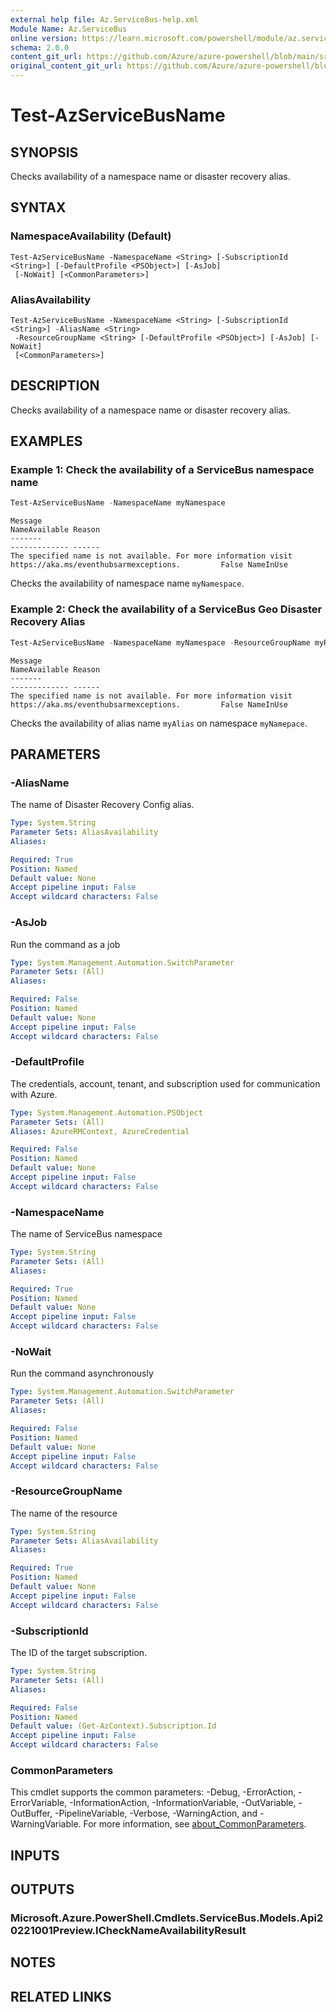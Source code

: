 ```yaml
---
external help file: Az.ServiceBus-help.xml
Module Name: Az.ServiceBus
online version: https://learn.microsoft.com/powershell/module/az.servicebus/test-azservicebusname
schema: 2.0.0
content_git_url: https://github.com/Azure/azure-powershell/blob/main/src/ServiceBus/ServiceBus/help/Test-AzServiceBusName.md
original_content_git_url: https://github.com/Azure/azure-powershell/blob/main/src/ServiceBus/ServiceBus/help/Test-AzServiceBusName.md
---
```


# Test-AzServiceBusName

## SYNOPSIS
Checks availability of a namespace name or disaster recovery alias.

## SYNTAX

### NamespaceAvailability (Default)
```
Test-AzServiceBusName -NamespaceName <String> [-SubscriptionId <String>] [-DefaultProfile <PSObject>] [-AsJob]
 [-NoWait] [<CommonParameters>]
```

### AliasAvailability
```
Test-AzServiceBusName -NamespaceName <String> [-SubscriptionId <String>] -AliasName <String>
 -ResourceGroupName <String> [-DefaultProfile <PSObject>] [-AsJob] [-NoWait]
 [<CommonParameters>]
```

## DESCRIPTION
Checks availability of a namespace name or disaster recovery alias.

## EXAMPLES

### Example 1: Check the availability of a ServiceBus namespace name
```powershell
Test-AzServiceBusName -NamespaceName myNamespace
```

```output
Message                                                                                                NameAvailable Reason
-------                                                                                                ------------- ------
The specified name is not available. For more information visit https://aka.ms/eventhubsarmexceptions.         False NameInUse
```

Checks the availability of namespace name `myNamespace`.

### Example 2: Check the availability of a ServiceBus Geo Disaster Recovery Alias
```powershell
Test-AzServiceBusName -NamespaceName myNamespace -ResourceGroupName myResourceGroup -AliasName myAlias
```

```output
Message                                                                                                NameAvailable Reason
-------                                                                                                ------------- ------
The specified name is not available. For more information visit https://aka.ms/eventhubsarmexceptions.         False NameInUse
```

Checks the availability of alias name `myAlias` on namespace `myNamepace`.

## PARAMETERS

### -AliasName
The name of Disaster Recovery Config alias.

```yaml
Type: System.String
Parameter Sets: AliasAvailability
Aliases:

Required: True
Position: Named
Default value: None
Accept pipeline input: False
Accept wildcard characters: False
```

### -AsJob
Run the command as a job

```yaml
Type: System.Management.Automation.SwitchParameter
Parameter Sets: (All)
Aliases:

Required: False
Position: Named
Default value: None
Accept pipeline input: False
Accept wildcard characters: False
```

### -DefaultProfile
The credentials, account, tenant, and subscription used for communication with Azure.

```yaml
Type: System.Management.Automation.PSObject
Parameter Sets: (All)
Aliases: AzureRMContext, AzureCredential

Required: False
Position: Named
Default value: None
Accept pipeline input: False
Accept wildcard characters: False
```

### -NamespaceName
The name of ServiceBus namespace

```yaml
Type: System.String
Parameter Sets: (All)
Aliases:

Required: True
Position: Named
Default value: None
Accept pipeline input: False
Accept wildcard characters: False
```

### -NoWait
Run the command asynchronously

```yaml
Type: System.Management.Automation.SwitchParameter
Parameter Sets: (All)
Aliases:

Required: False
Position: Named
Default value: None
Accept pipeline input: False
Accept wildcard characters: False
```

### -ResourceGroupName
The name of the resource

```yaml
Type: System.String
Parameter Sets: AliasAvailability
Aliases:

Required: True
Position: Named
Default value: None
Accept pipeline input: False
Accept wildcard characters: False
```

### -SubscriptionId
The ID of the target subscription.

```yaml
Type: System.String
Parameter Sets: (All)
Aliases:

Required: False
Position: Named
Default value: (Get-AzContext).Subscription.Id
Accept pipeline input: False
Accept wildcard characters: False
```

### CommonParameters
This cmdlet supports the common parameters: -Debug, -ErrorAction, -ErrorVariable, -InformationAction, -InformationVariable, -OutVariable, -OutBuffer, -PipelineVariable, -Verbose, -WarningAction, and -WarningVariable. For more information, see [about_CommonParameters](http://go.microsoft.com/fwlink/?LinkID=113216).

## INPUTS

## OUTPUTS

### Microsoft.Azure.PowerShell.Cmdlets.ServiceBus.Models.Api20221001Preview.ICheckNameAvailabilityResult

## NOTES

## RELATED LINKS
